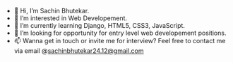 - 👋 Hi, I’m Sachin Bhutekar.
- 👀 I’m interested in Web Developement.
- 🌱 I’m currently learning Django, HTML5, CSS3, JavaScript.
- 💞️ I’m looking for opportunity for entry level web developement positions.
- 📫 Wanna get in touch or invite me for interview? Feel free to contact me via email @sachinbhutekar24.12@gmail.com


<!---
sachinbhutekarcs/sachinbhutekarcs is a ✨ special ✨ repository because its `README.md` (this file) appears on your GitHub profile.
You can click the Preview link to take a look at your changes.
--->
